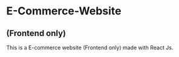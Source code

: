 # E-Commerce-Website 
## (Frontend only)

This is a E-commerce website (Frontend only) made with React Js.
